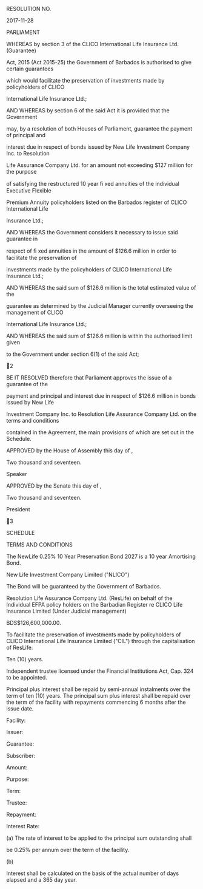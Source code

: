 RESOLUTION NO.

2017-11-28

PARLIAMENT

WHEREAS by section 3 of the CLICO International Life Insurance Ltd. (Guarantee)

Act, 2015 (Act 2015-25) the Government of Barbados is authorised to give certain guarantees

which  would  facilitate  the  preservation  of  investments  made  by  policyholders  of  CLICO

International Life Insurance Ltd.;

AND WHEREAS by section 6 of the said Act it is provided that the Government

may,  by  a  resolution  of  both  Houses  of  Parliament,  guarantee  the  payment  of  principal  and

interest  due  in  respect  of  bonds  issued  by  New  Life  Investment  Company  Inc.  to  Resolution

Life Assurance  Company  Ltd.  for  an  amount  not  exceeding  $127  million  for  the  purpose

of  satisfying  the  restructured  10  year  ﬁ xed  annuities  of  the  individual  Executive  Flexible

Premium Annuity  policyholders  listed  on  the  Barbados  register  of  CLICO  International  Life

Insurance Ltd.;

AND WHEREAS the Government considers it necessary to issue said guarantee in

respect of ﬁ xed annuities in the amount of $126.6 million in order to facilitate the preservation of

investments made by the policyholders of CLICO International Life Insurance Ltd.;

AND WHEREAS the said sum of $126.6 million is the total estimated value of the

guarantee as determined by the Judicial Manager currently overseeing the management of CLICO

International Life Insurance Ltd.;

AND WHEREAS the said sum of $126.6 million is within the authorised limit given

to the Government under section 6(1) of the said Act;

2

BE  IT  RESOLVED  therefore  that  Parliament  approves  the  issue  of  a  guarantee  of  the

payment  and  principal  and  interest  due  in  respect  of  $126.6  million  in  bonds  issued  by  New  Life

Investment  Company  Inc.  to  Resolution  Life Assurance  Company  Ltd.  on  the  terms  and  conditions

contained  in  the  Agreement,  the  main  provisions  of  which  are  set  out  in  the  Schedule.

APPROVED by the House of Assembly this                   day of                                                           ,

Two thousand and seventeen.

Speaker

APPROVED  by  the  Senate  this                      day  of                                                                  ,

Two thousand and seventeen.

President

3

SCHEDULE

TERMS AND CONDITIONS

The  NewLife  0.25%  10 Year  Preservation  Bond  2027  is  a  10  year Amortising
Bond.

New Life Investment Company Limited ("NLICO")

The Bond will be guaranteed by the Government of Barbados.

Resolution Life Assurance Company Ltd. (ResLife) on behalf of the Individual EFPA
policy  holders  on  the  Barbadian  Register  re  CLICO  Life  Insurance  Limited
(Under Judicial management)

BDS$126,600,000.00.

To facilitate the preservation of investments made by policyholders of CLICO
International Life Insurance Limited ("CIL") through the capitalisation of ResLife.

Ten (10) years.

Independent  trustee  licensed  under  the  Financial  Institutions  Act,
Cap. 324 to be appointed.

Principal plus interest shall be repaid by semi-annual instalments over the term
of ten (10) years.  The principal sum plus interest shall be repaid over the term
of  the  facility  with  repayments  commencing  6  months  after  the  issue  date.

Facility:

Issuer:

Guarantee:

Subscriber:

Amount:

Purpose:

Term:

Trustee:

Repayment:

Interest Rate:

(a)  The  rate  of  interest  to  be  applied  to  the  principal  sum  outstanding  shall

be 0.25% per annum over the term of the facility.

(b)

Interest  shall  be  calculated  on  the  basis  of  the  actual  number  of  days
elapsed and a 365 day year.

